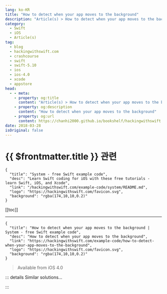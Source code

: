 ```yaml
---
lang: ko-KR
title: "How to detect when your app moves to the background"
description: "Article(s) > How to detect when your app moves to the background"
category:
  - Swift
  - iOS
  - Article(s)
tag: 
  - blog
  - hackingwithswift.com
  - crashcourse
  - swift
  - swift-5.10
  - ios
  - ios-4.0
  - xcode
  - appstore
head:
  - - meta:
    - property: og:title
      content: "Article(s) > How to detect when your app moves to the background"
    - property: og:description
      content: "How to detect when your app moves to the background"
    - property: og:url
      content: https://chanhi2000.github.io/bookshelf/hackingwithswift.com/example-code/how-to-detect-when-your-app-moves-to-the-background.html
date: 2018-03-28
isOriginal: false
---
```


# {{ $frontmatter.title }} 관련

```component VPCard
{
  "title": "System - free Swift example code",
  "desc": "Learn Swift coding for iOS with these free tutorials - learn Swift, iOS, and Xcode",
  "link": "/hackingwithswift.com/example-code/system/README.md",
  "logo": "https://hackingwithswift.com/favicon.svg",
  "background": "rgba(174,10,10,0.2)"
}
```

[[toc]]

---

```component VPCard
{
  "title": "How to detect when your app moves to the background | System - free Swift example code",
  "desc": "How to detect when your app moves to the background",
  "link": "https://hackingwithswift.com/example-code/how-to-detect-when-your-app-moves-to-the-background",
  "logo": "https://hackingwithswift.com/favicon.svg",
  "background": "rgba(174,10,10,0.2)"
}
```

> Available from iOS 4.0

<!-- TODO: 작성 -->

<!-- 
There are two ways to be notified when your app moves to the background: implement the `applicationWillResignActive()` method in your app delegate, or register for the `UIApplication.willResignActiveNotification` notification anywhere in your app. This particular notification is sent as soon as your app loses focus, meaning that it's triggered when the user taps the home button once (to return to the home screen) or double taps the home button (to enter multi-tasking).

If you want to go down the app delegate route, you'll find a stub for `applicationWillResignActive()` already in your <VPIcon icon="fa-brands fa-swift"/>`AppDelegate.swift` file. If you want to look for the notification, use this:

```swift
override func viewDidLoad() {
    super.viewDidLoad()
    let notificationCenter = NotificationCenter.default
    notificationCenter.addObserver(self, selector: #selector(appMovedToBackground), name: UIApplication.willResignActiveNotification, object: nil)
}

@objc func appMovedToBackground() {
    print("App moved to background!")
}
```

-->

::: details Similar solutions…

<!--
/quick-start/swiftui/how-to-detect-when-your-app-moves-to-the-background-or-foreground-with-scenephase">How to detect when your app moves to the background or foreground with scenePhase 
/example-code/system/how-to-run-code-when-your-app-is-terminated">How to run code when your app is terminated 
/example-code/uikit/how-to-localize-your-ios-app">How to localize your iOS app 
/example-code/uikit/how-to-change-your-app-icon-dynamically-with-setalternateiconname">How to change your app icon dynamically with setAlternateIconName() 
/example-code/location/how-to-read-the-users-location-while-your-app-is-in-the-background">How to read the user’s location while your app is in the background</a>
-->

:::

